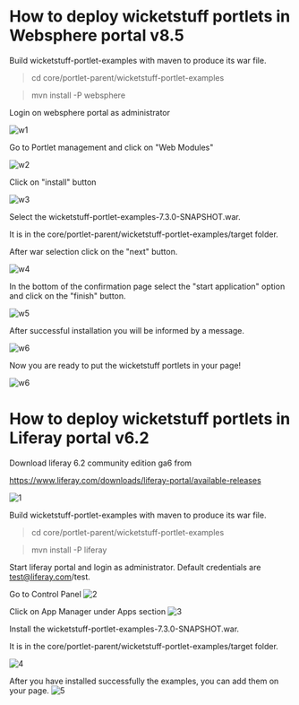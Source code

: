 # How to deploy wicketstuff portlets in Websphere portal v8.5

Build wicketstuff-portlet-examples with maven to produce its war file.

> cd core/portlet-parent/wicketstuff-portlet-examples

> mvn install -P websphere

Login on websphere portal as administrator

![w1](https://github.com/wicketstuff/core/blob/master/portlet-parent/img/w1.png)

Go to Portlet management and click on "Web Modules"

![w2](https://github.com/wicketstuff/core/blob/master/portlet-parent/img/w2.png)


Click on "install" button

![w3](https://github.com/wicketstuff/core/blob/master/portlet-parent/img/w3.png)


Select the wicketstuff-portlet-examples-7.3.0-SNAPSHOT.war.

It is in the core/portlet-parent/wicketstuff-portlet-examples/target folder.

After war selection click on the "next" button.

![w4](https://github.com/wicketstuff/core/blob/master/portlet-parent/img/w4.png)


In the bottom of the confirmation page select the "start application" option and click on the "finish" button.

![w5](https://github.com/wicketstuff/core/blob/master/portlet-parent/img/w5.png)


After successful installation you will be informed by a message.

![w6](https://github.com/wicketstuff/core/blob/master/portlet-parent/img/w6.png) 


Now you are ready to put the wicketstuff portlets in your page!

![w6](https://github.com/wicketstuff/core/blob/master/portlet-parent/img/w7.png) 


# How to deploy wicketstuff portlets in Liferay portal v6.2

Download liferay 6.2 community edition ga6 from 

https://www.liferay.com/downloads/liferay-portal/available-releases

![1](https://github.com/wicketstuff/core/blob/master/portlet-parent/img/1.png)

Build wicketstuff-portlet-examples with maven to produce its war file.

> cd core/portlet-parent/wicketstuff-portlet-examples

> mvn install -P liferay

Start liferay portal and login as administrator. Default credentials are test@liferay.com/test.


Go to Control Panel
![2](https://github.com/wicketstuff/core/blob/master/portlet-parent/img/2.png)


Click on App Manager under Apps section
![3](https://github.com/wicketstuff/core/blob/master/portlet-parent/img/3.png)


Install the wicketstuff-portlet-examples-7.3.0-SNAPSHOT.war.

It is in the core/portlet-parent/wicketstuff-portlet-examples/target folder.

![4](https://github.com/wicketstuff/core/blob/master/portlet-parent/img/4.png)


After you have installed successfully the examples, you can add them on your page. 
![5](https://github.com/wicketstuff/core/blob/master/portlet-parent/img/6.png)

